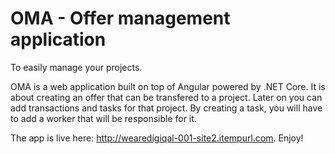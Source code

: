 # OMA - Offer management application
To easily manage your projects.

OMA is a web application built on top of Angular powered by .NET Core. It is about creating an offer that can be transfered to a project. 
Later on you can add transactions and tasks for that project. By creating a task, you will have to add a worker that will be responsible
for it. 

The app is live here: http://wearedigiqal-001-site2.itempurl.com. 
Enjoy!
